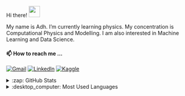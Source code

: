 Hi there! <img src="https://raw.githubusercontent.com/MartinHeinz/MartinHeinz/master/wave.gif" width="30px">

My name is Adh. I’m currently learning physics. My concentration is Computational Physics and Modelling. I am also interested in Machine Learning and Data Science.

#### 📫 How to reach me ...

[![Gmail](https://img.shields.io/badge/--linkedin?label=Gmail&logo=gmail&style=social)](mailto:adh.isl.almrjl@gmail.com)
[![LinkedIn](https://img.shields.io/badge/--linkedin?label=LinkedIn&logo=LinkedIn&style=social)](https://www.linkedin.com/in/islamuddin-alimurrijal-1a671520a/)
[![Kaggle](https://img.shields.io/badge/--linkedin?label=Kaggle&logo=Kaggle&style=social)](https://www.kaggle.com/ialimurrijal)

<!-- ![visitors](https://visitor-badge.glitch.me/badge?page_id=${adh182}.${adh182/adh182}) -->

<p float="left">
  <details>
  <summary>:zap: GitHub Stats</summary>
  &emsp; &emsp; <img align="center" src="https://github-readme-stats.vercel.app/api?username=adh182&theme=gruvbox&show_icons=true" height=180em />
  </details>
  
  <details>
  <summary>:desktop_computer: Most Used Languages</summary>
  &emsp; &emsp; <img align="center" src="https://github-readme-stats.vercel.app/api/top-langs/?username=adh182&hide=jupyter notebook,ruby&layout=compact&theme=gruvbox" height=180em />
  </details>
</p>

<!---
adh182/adh182 is a ✨ special ✨ repository because its `README.md` (this file) appears on your GitHub profile.
You can click the Preview link to take a look at your changes.
--->
